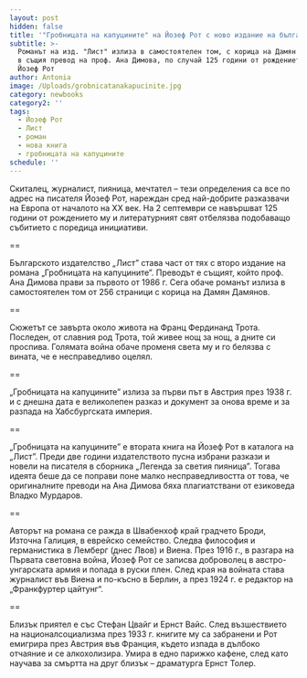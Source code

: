 ```yaml
---
layout: post
hidden: false
title: '"Гробницата на капуцините" на Йозеф Рот с ново издание на български'
subtitle: >-
  Романът на изд. "Лист" излиза в самостоятелен том, с корица на Дамян Дамянов и
  в същия превод на проф. Ана Димова, по случай 125 години от рождението на
  Йозеф Рот
author: Antonia
image: /Uploads/grobnicatanakapucinite.jpg
category: newbooks
category2: ''
tags:
  - Йозеф Рот
  - Лист
  - роман
  - нова книга
  - гробницата на капуцините
schedule: ''
---
```

Скиталец, журналист, пияница, мечтател – тези определения са все по адрес на писателя Йозеф Рот, нареждан сред най-добрите разказвачи на Европа от началото на ХХ век. На 2 септември се навършват 125 години от рождението му и литературният свят отбелязва подобаващо събитието с поредица инициативи. 

\==

Българското издателство „Лист” става част от тях с второ издание на романа „Гробницата на капуцините”. Преводът е същият, който проф. Ана Димова прави за първото от 1986 г. Сега обаче романът излиза в самостоятелен том от 256 страници с корица на Дамян Дамянов.

\==

Сюжетът се завърта около живота на Франц Фердинанд Трота. Последен, от славния род Трота, той живее нощ за нощ, а дните си проспива. Голямата война обаче променя света му и го белязва с вината, че е несправедливо оцелял.

\==

„Гробницата на капуцините” излиза за първи път в Австрия през 1938 г. и с днешна дата е великолепен разказ и документ за онова време и за разпада на Хабсбургската империя. 

\==

„Гробницата на капуцините” е втората книга на Йозеф Рот в каталога на „Лист”. Преди две години издателството пусна избрани разкази и новели на писателя в сборника „Легенда за светия пияница”. Тогава идеята беше да се поправи поне малко несправедливостта от това, че оригиналните преводи на Ана Димова бяха плагиатствани от езиковеда Владко Мурдаров.

\==

Авторът на романа се ражда в Швабенхоф край градчето Броди, Източна Галиция, в еврейско семейство. Следва философия и германистика в Лемберг (днес Лвов) и Виена. През 1916 г., в разгара на Първата световна война, Йозеф Рот се записва доброволец в австро-унгарската армия и попада в руски плен. След края на войната става журналист във Виена и по-късно в Берлин, а през 1924 г. е редактор на „Франкфуртер цайтунг“. 

\==

Близък приятел е със Стефан Цвайг и Ернст Вайс. След възшествието на националсоциализма през 1933 г. книгите му са забранени и Рот емигрира през Австрия във Франция, където изпада в дълбоко отчаяние и се алкохолизира. Умира в едно парижко кафене, след като научава за смъртта на друг близък – драматурга Ернст Толер.
